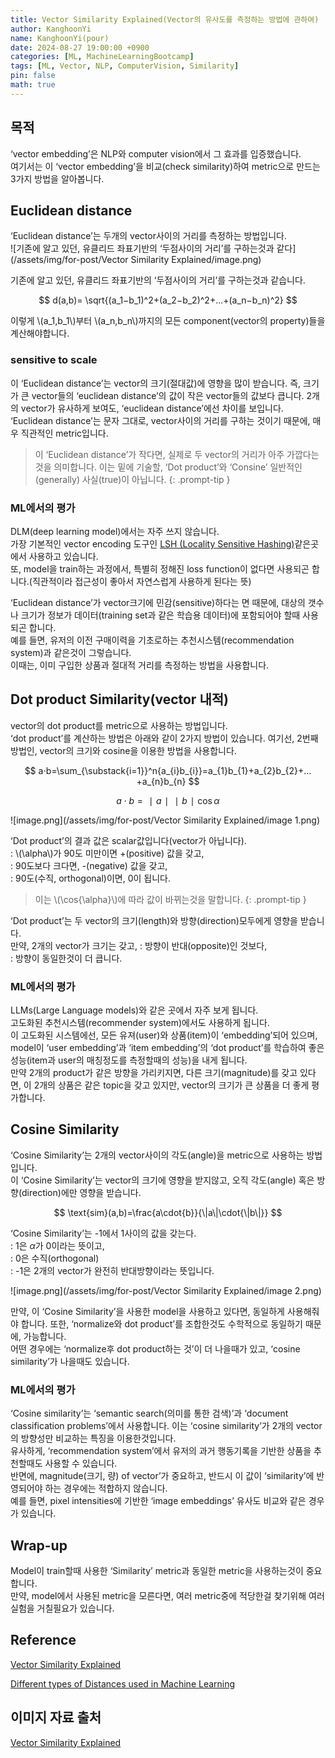 ```yaml
---
title: Vector Similarity Explained(Vector의 유사도를 측정하는 방법에 관하여)
author: KanghoonYi
name: KanghoonYi(pour)
date: 2024-08-27 19:00:00 +0900
categories: [ML, MachineLearningBootcamp]
tags: [ML, Vector, NLP, ComputerVision, Similarity]
pin: false
math: true
---
```


## 목적

‘vector embedding’은 NLP와 computer vision에서 그 효과를 입증했습니다.  
여기서는 이 ‘vector embedding’을 비교(check similarity)하여 metric으로 만드는 3가지 방법을 알아봅니다.

## **Euclidean distance**

‘Euclidean distance’는 두개의 vector사이의 거리를 측정하는 방법입니다.  
![기존에 알고 있던, 유클리드 좌표기반의 ‘두점사이의 거리’를 구하는것과 같다](/assets/img/for-post/Vector Similarity Explained/image.png)

기존에 알고 있던, 유클리드 좌표기반의 ‘두점사이의 거리’를 구하는것과 같습니다.  

$$
d(a,b)= \sqrt{(a_1​−b_1​)^2+(a_2​−b_2​)^2+...+(a_n​−b_n​)^2​}
$$

이렇게 \\(a_1,b_1\\)부터 \\(a_n,b_n\\)까지의 모든 component(vector의 property)들을 계산해야합니다.

### sensitive to scale
이 ‘Euclidean distance’는 vector의 크기(절대값)에 영향을 많이 받습니다.
즉, 크기가 큰 vector들의 ‘euclidean distance’의 값이 작은 vector들의 값보다 큽니다. 2개의 vector가 유사하게 보여도, ‘euclidean distance’에선 차이를 보입니다.
‘Euclidean distance’는 문자 그대로, vector사이의 거리를 구하는 것이기 때문에, 매우 직관적인 metric입니다.  


>이 ‘Euclidean distance’가 작다면, 실제로 두 vector의 거리가 아주 가깝다는것을 의미합니다. 이는 밑에 기술할, ‘Dot product’와 ‘Consine’ 일반적인(generally) 사실(true)이 아닙니다.
{: .prompt-tip }

### ML에서의 평가

DLM(deep learning model)에서는 자주 쓰지 않습니다.  
가장 기본적인 vector encoding 도구인 [LSH (Locality Sensitive Hashing)](https://www.pinecone.io/learn/locality-sensitive-hashing/)같은곳에서 사용하고 있습니다.  
또, model을 train하는 과정에서, 특별히 정해진 loss function이 없다면 사용되곤 합니다.(직관적이라 접근성이 좋아서 자연스럽게 사용하게 된다는 뜻)

‘Euclidean distance’가 vector크기에 민감(sensitive)하다는 면 때문에, 대상의 갯수나 크기가 정보가 데이터(training set과 같은 학습용 데이터)에 포함되어야 할때 사용되곤 합니다.  
예를 들면, 유저의 이전 구매이력을 기초로하는 추천시스템(recommendation system)과 같은것이 그렇습니다.  
이때는, 이미 구입한 상품과 절대적 거리를 측정하는 방법을 사용합니다.  

## **Dot product Similarity(vector 내적)**
vector의 dot product를 metric으로 사용하는 방법입니다.  
‘dot product’를 계산하는 방법은 아래와 같이 2가지 방법이 있습니다. 여기선, 2번째 방법인, vector의 크기와 cosine을 이용한 방법을 사용합니다.    

$$
a⋅b=\sum_{\substack{i=1}}^n{a_{i}b_{i}}=a_{1}b_{1}+a_{2}b_{2}+…+a_{n}b_{n}  
$$
  
$$
a⋅b=∣a∣∣b∣\cos{\alpha}
$$

![image.png](/assets/img/for-post/Vector Similarity Explained/image 1.png)

‘Dot product’의 결과 값은 scalar값입니다(vector가 아닙니다).  
: \\(\alpha\\)가 90도 미만이면 +(positive) 값을 갖고,    
: 90도보다 크다면, -(negative) 값을 갖고,  
: 90도(수직, orthogonal)이면, 0이 됩니다.  

>이는 \\(\cos{\alpha}\\)에 따라 값이 바뀌는것을 말합니다.
{: .prompt-tip }

‘Dot product’는 두 vector의 크기(length)와 방향(direction)모두에게 영향을 받습니다.  
만약, 2개의 vector가 크기는 갖고,
: 방향이 반대(opposite)인 것보다,   
: 방향이 동일한것이 더 큽니다.  

### ML에서의 평가

LLMs(Large Language models)와 같은 곳에서 자주 보게 됩니다.  
고도화된 추천시스템(recommender system)에서도 사용하게 됩니다.  
이 고도화된 시스템에선, 모든 유져(user)와 상품(item)이 ‘embedding’되어 있으며, model이 ‘user embedding’과 ‘item embedding’의 ‘dot product’를 학습하여 좋은 성능(item과 user의 매칭정도를 측정할때의 성능)을 내게 됩니다.  
만약 2개의 product가 같은 방향을 가리키지면, 다른 크기(magnitude)를 갖고 있다면, 이 2개의 상품은 같은 topic을 갖고 있지만, vector의 크기가 큰 상품을 더 좋게 평가합니다.  

## **Cosine Similarity**

‘Cosine Similarity’는 2개의 vector사이의 각도(angle)을 metric으로 사용하는 방법입니다.  
이 ‘Cosine Similarity’는 vector의 크기에 영향을 받지않고, 오직 각도(angle) 혹은 방향(direction)에만 영향을 받습니다.    

$$
\text{sim}(a,b)=\frac{a\cdot{b}}{\|a\|\cdot{\|b\|}}
$$

‘Cosine Similarity’는 -1에서 1사이의 값을 갖는다.  
: 1은 $\alpha$가 0이라는 뜻이고,  
: 0은 수직(orthogonal)  
: -1은 2개의 vector가 완전히 반대방향이라는 뜻입니다.  

![image.png](/assets/img/for-post/Vector Similarity Explained/image 2.png)

만약, 이 ‘Cosine Similarity’을 사용한 model을 사용하고 있다면, 동일하게 사용해줘야 합니다. 또한, ‘normalize와 dot product’를 조합한것도 수학적으로 동일하기 때문에, 가능합니다.  
어떤 경우에는 ‘normalize후 dot product하는 것’이 더 나을때가 있고, ‘cosine similarity’가 나을때도 있습니다.  

### ML에서의 평가

‘Cosine similarity’는 ‘semantic search(의미를 통한 검색)’과 ‘document classification problems’에서 사용합니다. 이는 ‘cosine similarity’가 2개의 vector의 방향성만 비교하는 특징을 이용한것입니다.  
유사하게, ‘recommendation system’에서 유저의 과거 행동기록을 기반한 상품을 추천할때도 사용할 수 있습니다.  
반면에, magnitude(크기, 량) of vector’가 중요하고, 반드시 이 값이 ‘similarity’에 반영되어야 하는 경우에는 적합하지 않습니다.  
예를 들면, pixel intensities에 기반한 ‘image embeddings’ 유사도 비교와 같은 경우가 있습니다.

## Wrap-up

Model이 train할때 사용한 ‘Similarity’ metric과 동일한 metric을 사용하는것이 중요합니다.  
만약, model에서 사용된 metric을 모른다면, 여러 metric중에 적당한걸 찾기위해 여러 실험을 거칠필요가 있습니다.  
## Reference

[Vector Similarity Explained](https://www.pinecone.io/learn/vector-similarity/)

[Different types of Distances used in Machine Learning](https://medium.com/@shubhobrata.das.fiem.cse17/different-types-of-distances-used-in-machine-learning-45b18a2282d8)

## 이미지 자료 출처
[Vector Similarity Explained](https://www.pinecone.io/learn/vector-similarity/)
